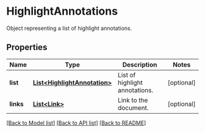 ﻿
# HighlightAnnotations
Object representing a list of highlight annotations.

## Properties
Name | Type | Description | Notes
------------ | ------------- | ------------- | -------------
**list** | [**List&lt;HighlightAnnotation&gt;**](HighlightAnnotation.md) | List of highlight annotations. | [optional]
**links** | [**List&lt;Link&gt;**](Link.md) | Link to the document. | [optional]


[[Back to Model list]](../../README.md#documentation-for-models) [[Back to API list]](../../README.md#documentation-for-api-endpoints) [[Back to README]](../../README.md)


